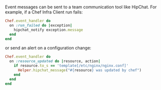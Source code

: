 Event messages can be sent to a team communication tool like HipChat.
For example, if a Chef Infra Client run fails:

``` ruby
Chef.event_handler do
  on :run_failed do |exception|
    hipchat_notify exception.message
  end
end
```

or send an alert on a configuration change:

``` ruby
Chef.event_handler do
  on :resource_updated do |resource, action|
    if resource.to_s == 'template[/etc/nginx/nginx.conf]'
      Helper.hipchat_message("#{resource} was updated by chef")
    end
  end
end
```
